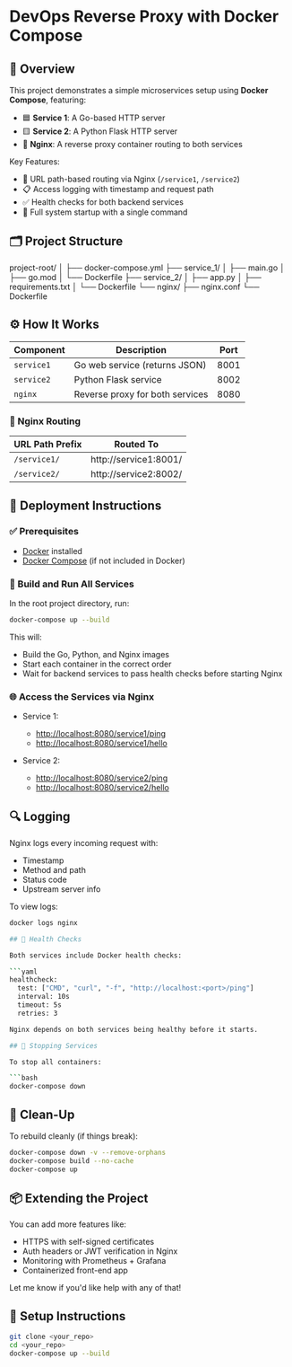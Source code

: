 # DevOps Reverse Proxy with Docker Compose

## 📌 Overview
This project demonstrates a simple microservices setup using **Docker Compose**, featuring:

- 🟦 **Service 1**: A Go-based HTTP server
- 🟨 **Service 2**: A Python Flask HTTP server
- 🔀 **Nginx**: A reverse proxy container routing to both services

Key Features:

- 🧭 URL path-based routing via Nginx (`/service1`, `/service2`)
- 📋 Access logging with timestamp and request path
- ✅ Health checks for both backend services
- 🔧 Full system startup with a single command

## 🗂️ Project Structure

project-root/
│
├── docker-compose.yml
├── service\_1/
│   ├── main.go
│   ├── go.mod
│   └── Dockerfile
├── service\_2/
│   ├── app.py
│   ├── requirements.txt
│   └── Dockerfile
└── nginx/
├── nginx.conf
└── Dockerfile

## ⚙️ How It Works

| Component   | Description                                      | Port  |
|-------------|-------------------------------------------------|--------|
| `service1`  | Go web service (returns JSON)                   | 8001   |
| `service2`  | Python Flask service                            | 8002   |
| `nginx`     | Reverse proxy for both services                 | 8080   |

### 🧭 Nginx Routing

| URL Path Prefix      | Routed To                   |
|----------------------|-----------------------------|
| `/service1/`         | http://service1:8001/       |
| `/service2/`         | http://service2:8002/       |

## 🚀 Deployment Instructions

### ✅ Prerequisites

- [Docker](https://www.docker.com/products/docker-desktop) installed
- [Docker Compose](https://docs.docker.com/compose/install/) (if not included in Docker)

### 🔨 Build and Run All Services

In the root project directory, run:

```bash
docker-compose up --build
````

This will:

* Build the Go, Python, and Nginx images
* Start each container in the correct order
* Wait for backend services to pass health checks before starting Nginx

### 🌐 Access the Services via Nginx

* Service 1:

  * [http://localhost:8080/service1/ping](http://localhost:8080/service1/ping)
  * [http://localhost:8080/service1/hello](http://localhost:8080/service1/hello)

* Service 2:

  * [http://localhost:8080/service2/ping](http://localhost:8080/service2/ping)
  * [http://localhost:8080/service2/hello](http://localhost:8080/service2/hello)

## 🔍 Logging

Nginx logs every incoming request with:

* Timestamp
* Method and path
* Status code
* Upstream server info

To view logs:

```bash
docker logs nginx

## 🧪 Health Checks

Both services include Docker health checks:

```yaml
healthcheck:
  test: ["CMD", "curl", "-f", "http://localhost:<port>/ping"]
  interval: 10s
  timeout: 5s
  retries: 3

Nginx depends on both services being healthy before it starts.

## 🛑 Stopping Services

To stop all containers:

```bash
docker-compose down
```

## 🧹 Clean-Up

To rebuild cleanly (if things break):

```bash
docker-compose down -v --remove-orphans
docker-compose build --no-cache
docker-compose up
```

## 📦 Extending the Project

You can add more features like:

* HTTPS with self-signed certificates
* Auth headers or JWT verification in Nginx
* Monitoring with Prometheus + Grafana
* Containerized front-end app

Let me know if you'd like help with any of that!

## 🔧 Setup Instructions

```bash
git clone <your_repo>
cd <your_repo>
docker-compose up --build

